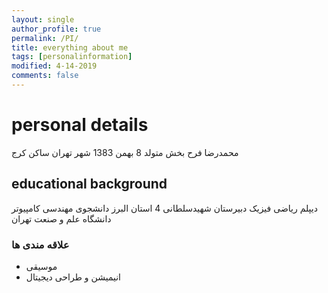 ```yaml
---
layout: single
author_profile: true
permalink: /PI/
title: everything about me
tags: [personalinformation]
modified: 4-14-2019
comments: false
---
```



# personal details

محمدرضا فرح بخش 
متولد 8 بهمن 1383 شهر تهران
ساکن کرج

## educational background

دیپلم ریاضی فیزیک دبیرستان شهیدسلطانی 4 استان البرز
دانشجوی مهندسی کامپیوتر دانشگاه علم و صنعت تهران


### علاقه مندی ها

- موسیقی
- انیمیشن و طراحی دیجیتال







